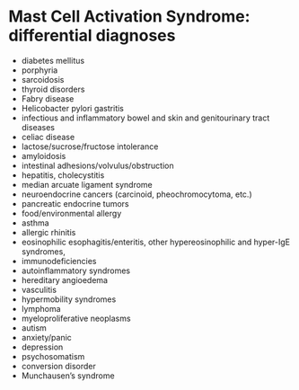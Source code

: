 # Mast Cell Activation Syndrome: differential diagnoses

* diabetes mellitus
* porphyria
* sarcoidosis
* thyroid disorders
* Fabry disease
* Helicobacter pylori gastritis
* infectious and inflammatory bowel and skin and genitourinary tract diseases
* celiac disease
* lactose/sucrose/fructose intolerance
* amyloidosis
* intestinal adhesions/volvulus/obstruction
* hepatitis, cholecystitis
* median arcuate ligament syndrome
* neuroendocrine cancers (carcinoid, pheochromocytoma, etc.)
* pancreatic endocrine tumors
* food/environmental allergy
* asthma
* allergic rhinitis
* eosinophilic esophagitis/enteritis, other hypereosinophilic and hyper-IgE syndromes,
* immunodeficiencies
* autoinflammatory syndromes
* hereditary angioedema
* vasculitis
* hypermobility syndromes
* lymphoma
* myeloproliferative neoplasms
* autism
* anxiety/panic
* depression
* psychosomatism
* conversion disorder
* Munchausen’s syndrome
